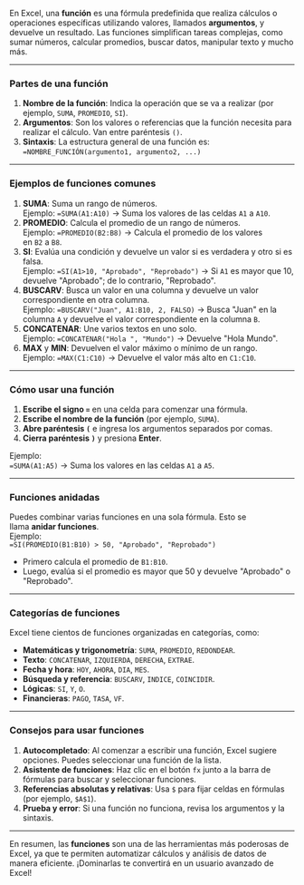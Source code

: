 En Excel, una **función** es una fórmula predefinida que realiza cálculos o operaciones específicas utilizando valores, llamados **argumentos**, y devuelve un resultado. Las funciones simplifican tareas complejas, como sumar números, calcular promedios, buscar datos, manipular texto y mucho más.

---
### **Partes de una función**

1. **Nombre de la función**: Indica la operación que se va a realizar (por ejemplo, `SUMA`, `PROMEDIO`, `SI`).
2. **Argumentos**: Son los valores o referencias que la función necesita para realizar el cálculo. Van entre paréntesis `()`.
3. **Sintaxis**: La estructura general de una función es:  
    `=NOMBRE_FUNCIÓN(argumento1, argumento2, ...)`
---

### **Ejemplos de funciones comunes**

1. **SUMA**: Suma un rango de números.  
    Ejemplo: `=SUMA(A1:A10)` → Suma los valores de las celdas `A1` a `A10`.
2. **PROMEDIO**: Calcula el promedio de un rango de números.  
    Ejemplo: `=PROMEDIO(B2:B8)` → Calcula el promedio de los valores en `B2` a `B8`.
3. **SI**: Evalúa una condición y devuelve un valor si es verdadera y otro si es falsa.  
    Ejemplo: `=SI(A1>10, "Aprobado", "Reprobado")` → Si `A1` es mayor que 10, devuelve "Aprobado"; de lo contrario, "Reprobado".
4. **BUSCARV**: Busca un valor en una columna y devuelve un valor correspondiente en otra columna.  
    Ejemplo: `=BUSCARV("Juan", A1:B10, 2, FALSO)` → Busca "Juan" en la columna `A` y devuelve el valor correspondiente en la columna `B`.
5. **CONCATENAR**: Une varios textos en uno solo.  
    Ejemplo: `=CONCATENAR("Hola ", "Mundo")` → Devuelve "Hola Mundo".
6. **MAX** y **MIN**: Devuelven el valor máximo o mínimo de un rango.  
    Ejemplo: `=MAX(C1:C10)` → Devuelve el valor más alto en `C1:C10`.

---
### **Cómo usar una función**

1. **Escribe el signo `=`** en una celda para comenzar una fórmula.
2. **Escribe el nombre de la función** (por ejemplo, `SUMA`).
3. **Abre paréntesis `(`** e ingresa los argumentos separados por comas.
4. **Cierra paréntesis `)`** y presiona **Enter**.

Ejemplo:  
`=SUMA(A1:A5)` → Suma los valores en las celdas `A1` a `A5`.

---
### **Funciones anidadas**

Puedes combinar varias funciones en una sola fórmula. Esto se llama **anidar funciones**.  
Ejemplo:  
`=SI(PROMEDIO(B1:B10) > 50, "Aprobado", "Reprobado")`
- Primero calcula el promedio de `B1:B10`.
- Luego, evalúa si el promedio es mayor que 50 y devuelve "Aprobado" o "Reprobado".

---
### **Categorías de funciones**

Excel tiene cientos de funciones organizadas en categorías, como:
- **Matemáticas y trigonometría**: `SUMA`, `PROMEDIO`, `REDONDEAR`.
- **Texto**: `CONCATENAR`, `IZQUIERDA`, `DERECHA`, `EXTRAE`.
- **Fecha y hora**: `HOY`, `AHORA`, `DIA`, `MES`.
- **Búsqueda y referencia**: `BUSCARV`, `INDICE`, `COINCIDIR`.
- **Lógicas**: `SI`, `Y`, `O`.
- **Financieras**: `PAGO`, `TASA`, `VF`.
---
### **Consejos para usar funciones**

1. **Autocompletado**: Al comenzar a escribir una función, Excel sugiere opciones. Puedes seleccionar una función de la lista.
2. **Asistente de funciones**: Haz clic en el botón `fx` junto a la barra de fórmulas para buscar y seleccionar funciones.
3. **Referencias absolutas y relativas**: Usa `$` para fijar celdas en fórmulas (por ejemplo, `$A$1`).
4. **Prueba y error**: Si una función no funciona, revisa los argumentos y la sintaxis.

---

En resumen, las **funciones** son una de las herramientas más poderosas de Excel, ya que te permiten automatizar cálculos y análisis de datos de manera eficiente. ¡Dominarlas te convertirá en un usuario avanzado de Excel!